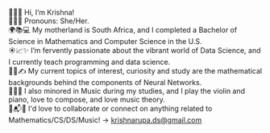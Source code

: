 👋😊🤝 Hi, I’m Krishna!<br>
🌼🌷🌻 Pronouns: She/Her.<br>
🌍📚💻 My motherland is South Africa, and I completed a Bachelor of Science in Mathematics and Computer Science in the U.S.<br>
☀️📈✨ I’m fervently passionate about the vibrant world of Data Science, and I currently teach programming and data science.<br>
🌱📘✍️ My current topics of interest, curiosity and study are the mathematical backgrounds behind the components of Neural Networks.<br>
🎻🎹🎼 I also minored in Music during my studies, and I play the violin and piano, love to compose, and love music theory.<br>
📧📬💬 I'd love to collaborate or connect on anything related to Mathematics/CS/DS/Music! -> krishnarupa.ds@gmail.com<br>


<!---
krishnarupa1008/krishnarupa1008 is a ✨ special ✨ repository because its `README.md` (this file) appears on your GitHub profile.
You can click the Preview link to take a look at your changes.
--->
